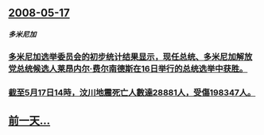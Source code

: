 ## [2008-05-17](/zh/news/2008/05/17/index.md)

##### 多米尼加
### [多米尼加选举委员会的初步统计结果显示，现任总统、多米尼加解放党总统候选人莱昂内尔·费尔南德斯在16日举行的总统选举中获胜。](/zh/news/2008/05/17/多米尼加选举委员会的初步统计结果显示-现任总统-多米尼加解放党总统候选人莱昂内尔-费尔南德斯在16日举行的总统选举中获胜.md)
##### 
### [截至5月17日14時，汶川地震死亡人數達28881人，受傷198347人。](/zh/news/2008/05/17/截至5月17日14時-汶川地震死亡人數達28881人-受傷198347人.md)
## [前一天...](/zh/news/2008/05/16/index.md)


